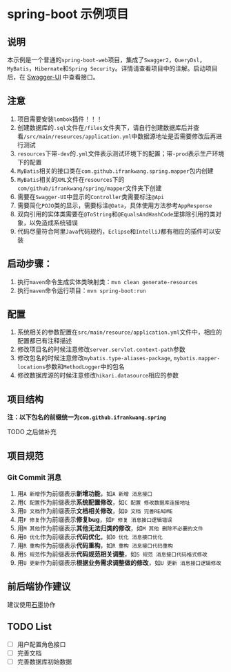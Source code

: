 # spring-boot 示例项目
## 说明
本示例是一个普通的`spring-boot-web`项目，集成了`Swagger2`，`QueryDsl`，`MyBatis`，`Hibernate`和`Spring Security`。详情请查看项目中的注解。启动项目后，在 [Swagger-UI](http://localhost:80/spring-boot-demo/swagger-ui.html) 中查看接口。

## 注意
1. 项目需要安装`lombok`插件！！！
2. 创建数据库的`.sql`文件在`/files`文件夹下，请自行创建数据库后并查看`/src/main/resources/application.yml`中数据源地址是否需要修改后再进行测试
3. `resources`下带`-dev`的`.yml`文件表示测试环境下的配置；带`-prod`表示生产环境下的配置
3. `MyBatis`相关的接口类在`com.github.ifrankwang.spring.mapper`包内创建
4. `MyBatis`相关的`XML`文件在`resources`下的`com/github/ifrankwang/spring/mapper`文件夹下创建
5. 需要在`Swagger-UI`中显示的`Controller`类需要标注`@Api`
6. 需要简化`POJO`类的显示，需要标注`@Data`，具体使用方法参考`AppResponse`
8. 双向引用的实体类需要在`@ToString`和`@EqualsAndHashCode`里排除引用的类对象，以免造成系统错误
9. 代码尽量符合阿里`Java`代码规约，`Eclipse`和`IntelliJ`都有相应的插件可以安装

## 启动步骤：
1. 执行`maven`命令生成实体类映射类：`mvn clean generate-resources`
2. 执行`maven`命令运行项目：`mvn spring-boot:run`

## 配置

1. 系统相关的参数配置在`src/main/resource/application.yml`文件中，相应的配置都已有注释描述
2. 修改项目名的时候注意修改`server.servlet.context-path`参数
3. 修改包名的时候注意修改`mybatis.type-aliases-package`, `mybatis.mapper-locations`参数和`MethodLogger`中的包名
4. 修改数据库源的时候注意修改`hikari.datasource`相应的参数

## 项目结构

**注：以下包名的前缀统一为`com.github.ifrankwang.spring`**

TODO 之后做补充

## 项目规范

### Git Commit 消息

1. 用`A 新增`作为前缀表示**新增功能**，如`A 新增 消息接口`
2. 用`C 配置`作为前缀表示**系统配置修改**，如`C 配置 修改数据库连接地址`
3. 用`D 文档`作为前缀表示**文档相关修改**，如`D 文档 完善README`
4. 用`F 修复`作为前缀表示**修复bug**，如`F 修复 消息接口逻辑错误`
5. 用`M 其他`作为前缀表示**其他无法归类的修改**，如`M 其他 删除不必要的文件`
6. 用`O 优化`作为前缀表示**代码优化**，如`O 优化 消息接口优化`
7. 用`R 重构`作为前缀表示**代码重构**，如`R 重构 消息接口代码重构`
8. 用`S 规范`作为前缀表示**代码规范相关调整**，如`S 规范 消息接口代码格式修改`
9. 用`U 更新`作为前缀表示**根据业务需求调整做的修改**，如`U 更新 消息接口逻辑修改`

## 前后端协作建议

建议使用[石墨](https://shimo.im/)协作

## TODO List

- [ ] 用户配置角色接口
- [ ] 完善文档
- [ ] 完善数据库初始数据

